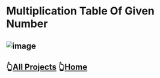 # Multiplication Table Of Given Number
![image](https://lh3.googleusercontent.com/pw/AJFCJaU0t4YGa9D1cwHnRwA4YlTgAo6JFYXpfCMjfk24ndNkaI9Y-TG5keXQexfNIKYYFtfZ5R2MydHHBtbEFacQgZj3PdG1prJH6nbCpEBD2jx_VMEdUeKC3dDAUrJRWwiqzMToqSI77z4LRK9xucAR1QycqrKYLFNEdYOQ7Sar5tZBHmgLpOWW-q9aqJHfGLvxFgjtpmQHyqxjIZqEkBCRhHi8HCms6-2OvrAWIUXeGgtuf3HCknifmgqE1T5rEdU_VNVkJtLE-XmPb5MveAMMghnj-ME26pjTG_vbPudvVqpVfK3YDVbR3xGZgUGn-knq7D2clCT2KiOdK1NkgfNIr8Bo_zYlo5mmjIpuMwSfE7E0ilc4YO_jF0Rhe3y_aVdSchK233HoA0kMg16faxVVwt53LeznQQAdM9yOBKzCK_uzbQKqsVu9A8UatHUIEPWLY-hHZtaq94CdBpKm1yF7kNxLOm09J2YvUssst54PDp0VI4ZlGJCHe_-5X248l2v9Tm3FVuMep9iexYr4Hlbgh-rT7eEqblAZZvBftAAYagRaVmIqvrilZiblqMl8x0zJSUVwcSVaag5GhmEzqrjgQ2LG36aHORBokLrrAEi7mT0wpYCJBjYcM4CSf7jIBWTmyxeDJnWPMX8fJ38o2-audwwuKGa1JW6eo-y5Qd5xy9Tut2QJixDDuAgUUF1iUh6XzDzq4FD_Gn4tmy-Gt20VJ4FkHHBsZ7vHpn_aj6Ha1nwtsdPV8YIRDiStAT1P8Ps-VK4QMcF3gXue8viRsaQA6en-2U2E3Y0HVFBHIZNfbkkcFaFmSdOzrj3euncAekoyHiqVfF4gjkwz7eesY89qa4EebDLCoAL8cPOzQ7V6qz0RDHJYJXQl52bI704nlEF_DR9UHd0NLqK0hfjJpgrzDg=w320-h665-s-no?authuser=0)
----
##  👆[All Projects](https://github.com/pknatic/Android/tree/master) 👆[Home](https://github.com/pknatic)